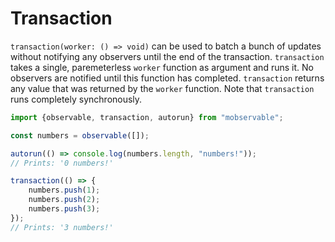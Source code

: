 # Transaction

`transaction(worker: () => void)` can be used to batch a bunch of updates without notifying any observers until the end of the transaction.
`transaction` takes a single, paremeterless `worker` function as argument and runs it.
No observers are notified until this function has completed.
`transaction` returns any value that was returned by the `worker` function.
Note that `transaction` runs completely synchronously.

```javascript
import {observable, transaction, autorun} from "mobservable";

const numbers = observable([]);

autorun(() => console.log(numbers.length, "numbers!"));
// Prints: '0 numbers!'

transaction(() => {
	numbers.push(1);
	numbers.push(2);
	numbers.push(3);
});
// Prints: '3 numbers!'
```
